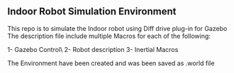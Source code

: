 ## Indoor Robot Simulation Environment 

This repo is to simulate the Indoor robot using Diff drive plug-in for Gazebo
The description file include multiple Macros for each of the following: 

1- Gazebo Control\ 
2- Robot description 
3- Inertial Macros 

The Environment have been created and was been saved as .world file 
